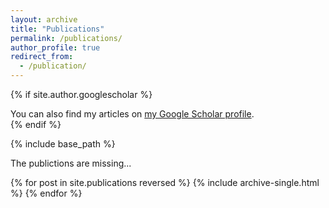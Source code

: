 ```yaml
---
layout: archive
title: "Publications"
permalink: /publications/
author_profile: true
redirect_from: 
  - /publication/
---
```


{% if site.author.googlescholar %}
  <div class="wordwrap">You can also find my articles on <a href="{{site.author.googlescholar}}">my Google Scholar profile</a>.</div>
{% endif %}

{% include base_path %}

The publictions are missing...

{% for post in site.publications reversed %}
  {% include archive-single.html %}
{% endfor %}
